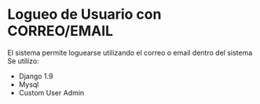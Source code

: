 # Logueo de Usuario con CORREO/EMAIL
El sistema permite loguearse utilizando el correo o email dentro del sistema
Se utilizo:
- Django 1.9
- Mysql
- Custom User Admin